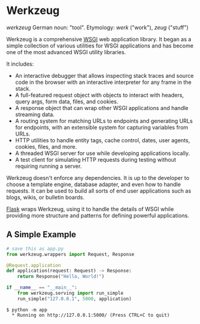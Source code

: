 # Werkzeug

*werkzeug* German noun: "tool". Etymology: *werk* ("work"), *zeug* ("stuff")

Werkzeug is a comprehensive [WSGI][] web application library. It began as
a simple collection of various utilities for WSGI applications and has
become one of the most advanced WSGI utility libraries.

It includes:

-   An interactive debugger that allows inspecting stack traces and
    source code in the browser with an interactive interpreter for any
    frame in the stack.
-   A full-featured request object with objects to interact with
    headers, query args, form data, files, and cookies.
-   A response object that can wrap other WSGI applications and handle
    streaming data.
-   A routing system for matching URLs to endpoints and generating URLs
    for endpoints, with an extensible system for capturing variables
    from URLs.
-   HTTP utilities to handle entity tags, cache control, dates, user
    agents, cookies, files, and more.
-   A threaded WSGI server for use while developing applications
    locally.
-   A test client for simulating HTTP requests during testing without
    requiring running a server.

Werkzeug doesn't enforce any dependencies. It is up to the developer to
choose a template engine, database adapter, and even how to handle
requests. It can be used to build all sorts of end user applications
such as blogs, wikis, or bulletin boards.

[Flask][] wraps Werkzeug, using it to handle the details of WSGI while
providing more structure and patterns for defining powerful
applications.

[WSGI]: https://wsgi.readthedocs.io/en/latest/
[Flask]: https://www.palletsprojects.com/p/flask/


## A Simple Example

```python
# save this as app.py
from werkzeug.wrappers import Request, Response

@Request.application
def application(request: Request) -> Response:
    return Response("Hello, World!")

if __name__ == "__main__":
    from werkzeug.serving import run_simple
    run_simple("127.0.0.1", 5000, application)
```

```
$ python -m app
  * Running on http://127.0.0.1:5000/ (Press CTRL+C to quit)
```


